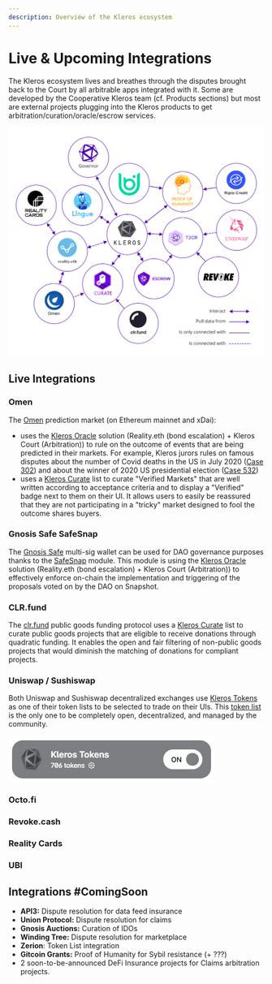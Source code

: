 ```yaml
---
description: Overview of the Kleros ecosystem
---
```


# Live & Upcoming Integrations

The Kleros ecosystem lives and breathes through the disputes brought back to the Court by all arbitrable apps integrated with it. Some are developed by the Cooperative Kleros team \(cf. Products sections\) but most are external projects plugging into the Kleros products to get arbitration/curation/oracle/escrow services.

![Non-exhaustive view of the Kleros ecosystem](../.gitbook/assets/image%20%2859%29.png)

## Live Integrations

### Omen

The [Omen](https://omen.eth.link/) prediction market \(on Ethereum mainnet and xDai\):

* uses the [Kleros Oracle](https://kleros.gitbook.io/docs/products/oracle) solution \(Reality.eth \(bond escalation\) + Kleros Court \(Arbitration\)\) to rule on the outcome of events that are being predicted in their markets. For example, Kleros jurors rules on famous disputes about the number of Covid deaths in the US in July 2020 \([Case 302](https://thedailychain.com/an-important-case-for-the-decentralized-world-with-kleros/)\) and about the winner of 2020 US presidential election \([Case 532](https://twitter.com/jimmyragosa/status/1341293611682553856?lang=en)\)
* uses a [Kleros Curate](https://curate.kleros.io/tcr/0xb72103eE8819F2480c25d306eEAb7c3382fBA612) list to curate "Verified Markets" that are well written according to acceptance criteria and to display a "Verified" badge next to them on their UI. It allows users to easily be reassured that they are not participating in a "tricky" market designed to fool the outcome shares buyers.

### Gnosis Safe SafeSnap

The [Gnosis Safe](https://gnosis-safe.io/) multi-sig wallet can be used for DAO governance purposes thanks to the [SafeSnap](https://blog.gnosis.pm/introducing-safesnap-the-first-in-a-decentralized-governance-tool-suite-for-the-gnosis-safe-ea67eb95c34f) module. This module is using the [Kleros Oracle](https://kleros.gitbook.io/docs/products/oracle) solution \(Reality.eth \(bond escalation\) + Kleros Court \(Arbitration\)\) to effectively enforce on-chain the implementation and triggering of the proposals voted on by the DAO on Snapshot.

### CLR.fund

The [clr.fund](https://clr.fund/) public goods funding protocol uses a [Kleros Curate](https://curate.kleros.io/tcr/0x2E3B10aBf091cdc53cC892A50daBDb432e220398) list to curate public goods projects that are eligible to receive donations through quadratic funding. It enables the open and fair filtering of non-public goods projects that would diminish the matching of donations for compliant projects.

### Uniswap / Sushiswap

Both Uniswap and Sushiswap decentralized exchanges use [Kleros Tokens](https://tokens.kleros.io/tokens) as one of their token lists to be selected to trade on their UIs. This [token list](https://tokenlists.org/token-list?url=t2crtokens.eth) is the only one to be completely open, decentralized, and managed by the community.

![](../.gitbook/assets/image%20%2860%29.png)

### Octo.fi

### Revoke.cash

###  Reality Cards

### UBI

## Integrations \#ComingSoon

* **API3:** Dispute resolution for data feed insurance
* **Union Protocol:** Dispute resolution for claims
* **Gnosis Auctions:** Curation of IDOs
* **Winding Tree:** Dispute resolution for marketplace
* **Zerion**: Token List integration
* **Gitcoin Grants:** Proof of Humanity for Sybil resistance \(+ ???\)
* 2 soon-to-be-announced DeFi Insurance projects for Claims arbitration projects.

